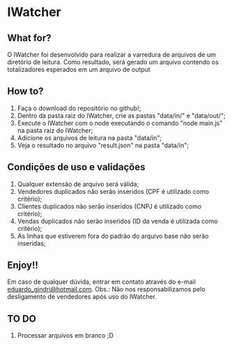 # IWatcher
## What for?
O IWatcher foi desenvolvido para realizar a varredura de arquivos de um diretório de leitura.
Como resultado, será gerado um arquivo contendo os totalizadores esperados em um arquivo de output

## How to?
1. Faça o download do repositório no github!;
2. Dentro da pasta raiz do IWatcher, crie as pastas "data/in/" e "data/out/";
3. Execute o IWatcher com o node executando o comando "node main.js" na pasta raiz do IWatcher;
4. Adicione os arquivos de leitura na pasta "data/in";
5. Veja o resultado no arquivo "result.json" na pasta "data/in";

## Condições de uso e validações
1. Qualquer extensão de arquivo será válida;
2. Vendedores duplicados não serão inseridos (CPF é utilizado como critério);
3. Clientes duplicados não serão inseridos (CNPJ é utilizado como critério);
4. Vendas duplicados não serão inseridos (ID da venda é utilizada como critério);
5. As linhas que estiverem fora do padrão do arquivo base não serão inseridas;

## Enjoy!!
Em caso de qualquer dúvida, entrar em contato através do e-mail eduardo_gindri@hotmail.com.
Obs.: Não nos responsabilizamos pelo desligamento de vendedores após uso do IWatcher.

## TO DO
1. Processar arquivos em branco ;D